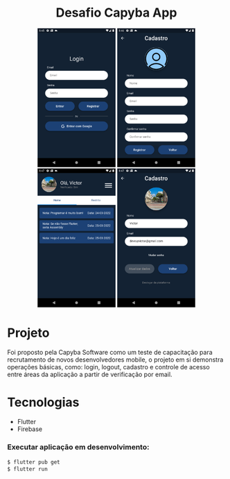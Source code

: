 <h1 align="center">
    Desafio Capyba App
</h1>

<span>
<div align="center">
<img style="width: 180px;" src="./presentation_1.png">
<img style="width: 180px;" src="./presentation_2.png">
<img  style="width: 180px;" src="./presentation_3.png">
<img  style="width: 180px;" src="./presentation_4.png">
</div>
</p>

# Projeto

Foi proposto pela Capyba Software como um teste de capacitação para recrutamento de novos desenvolvedores mobile, o projeto em si demonstra operações básicas, como: login, logout, cadastro e controle de acesso entre áreas da aplicação a partir de verificação por email.

# Tecnologias

- Flutter
- Firebase

### Executar aplicação em desenvolvimento:
```
$ flutter pub get
$ flutter run
```

